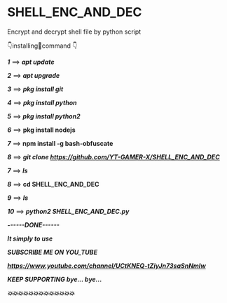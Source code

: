 # SHELL_ENC_AND_DEC
Encrypt and decrypt shell file by python script 

👇installing🤞command 👇

_____1_____ ==> _____apt update_____

_____2_____ ==> _____apt upgrade_____

_____3_____ ==> _____pkg install git_____

_____4_____ ==> _____pkg install python_____

_____5_____ ==> _____pkg install python2_____

_____6_____ ==> ____pkg install nodejs____

_____7_____ ==> ____npm install -g bash-obfuscate____

_____8_____ ==> _____git clone https://github.com/YT-GAMER-X/SHELL_ENC_AND_DEC_____

_____7_____ ==> _____ls_____

_____8_____ ==> ____cd SHELL_ENC_AND_DEC____

_____9_____ ==> _____ls_____

_____10_____ ==> _____python2 SHELL_ENC_AND_DEC.py_____

_____------DONE------_____

_____It simply to use_____

_____SUBSCRIBE ME ON YOU_TUBE_____

_____https://www.youtube.com/channel/UCtKNEQ-tZiyJn73saSnNmlw_____

_____KEEP SUPPORTING bye... bye..._____

_____💥💥💥💥💥💥💥💥💥💥💥💥💥_____
